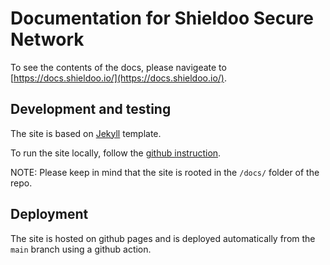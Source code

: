 # Documentation for Shieldoo Secure Network

To see the contents of the docs, please navigeate to [https://docs.shieldoo.io/](https://docs.shieldoo.io/).
  
## Development and testing
The site is based on [Jekyll](https://jekyllrb.com/) template.

To run the site locally, follow the [github instruction](https://docs.github.com/en/pages/setting-up-a-github-pages-site-with-jekyll/testing-your-github-pages-site-locally-with-jekyll). 

NOTE: Please keep in mind that the site is rooted in the `/docs/` folder of the repo.

## Deployment
The site is hosted on github pages and is deployed automatically from the `main` branch using a github action.
